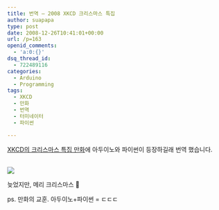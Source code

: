 ```yaml
---
title: 번역 – 2008 XKCD 크리스마스 특집
author: suapapa
type: post
date: 2008-12-26T10:41:01+00:00
url: /p=163
openid_comments:
  - 'a:0:{}'
dsq_thread_id:
  - 722489116
categories:
  - Arduino
  - Programming
tags:
  - XKCD
  - 만화
  - 번역
  - 터미네이터
  - 파이썬

---
```

[XKCD의 크리스마스 특집 만화][1]에 아두이노와 파이썬이 등장하길래 번역 했습니다.

[  
![](https://asset.homin.dev/blog/image/XKCD_2008_christmas_special_kor.png)][2] 

늦었지만, 메리 크리스마스 🙂

ps. 만화의 교훈. 아두이노+파이썬 = ㄷㄷㄷ

 [1]: http://xkcd.com/521/
 [2]: https://asset.homin.dev/blog/image/XKCD_2008_christmas_special_kor.png